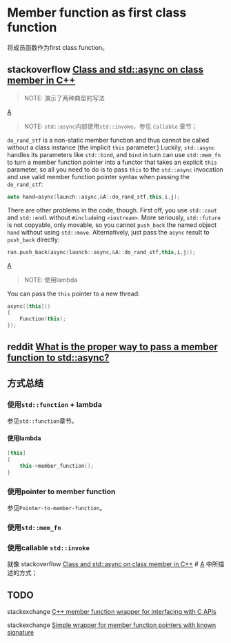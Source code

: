 # Member function as first class function

将成员函数作为first class function。



## stackoverflow [Class and std::async on class member in C++](https://stackoverflow.com/questions/11758414/class-and-stdasync-on-class-member-in-c)

> NOTE: 演示了两种典型的写法

[A](https://stackoverflow.com/a/11758662)

> NOTE: `std::async`内部使用`std::invoke`，参见 `Callable` 章节；

`do_rand_stf` is a non-static member function and thus cannot be called without a class instance (the implicit `this` parameter.) Luckily, `std::async` handles its parameters like `std::bind`, and `bind` in turn can use `std::mem_fn` to turn a member function pointer into a functor that takes an explicit `this` parameter, so all you need to do is to pass `this` to the `std::async` invocation and use valid member function pointer syntax when passing the `do_rand_stf`:

```cpp
auto hand=async(launch::async,&A::do_rand_stf,this,i,j);
```

There are other problems in the code, though. First off, you use `std::cout` and `std::endl` without `#include`ing `<iostream>`. More seriously, `std::future` is not copyable, only movable, so you cannot `push_back` the named object `hand` without using `std::move`. Alternatively, just pass the `async` result to `push_back` directly:

```cpp
ran.push_back(async(launch::async,&A::do_rand_stf,this,i,j));
```

[A](https://stackoverflow.com/a/42193934)

> NOTE: 使用lambda

You can pass the `this` pointer to a new thread:

```cpp
async([this]()
{
    Function(this);
});
```

## reddit [What is the proper way to pass a member function to std::async?](https://www.reddit.com/r/learnprogramming/comments/2gavlf/c11_what_is_the_proper_way_to_pass_a_member/)



## 方式总结

### 使用`std::function` + lambda

参见`std::function`章节。

#### 使用lambda

```C++
[this]
{
    this->member_function();
}
```



### 使用pointer to member function

参见`Pointer-to-member-function`。



### 使用`std::mem_fn`



### 使用callable `std::invoke`

就像 stackoverflow [Class and std::async on class member in C++](https://stackoverflow.com/questions/11758414/class-and-stdasync-on-class-member-in-c) # [A](https://stackoverflow.com/a/11758662) 中所描述的方式；



## TODO

stackexchange [C++ member function wrapper for interfacing with C APIs](https://codereview.stackexchange.com/questions/180221/c-member-function-wrapper-for-interfacing-with-c-apis)

stackexchange [Simple wrapper for member function pointers with known signature](https://codereview.stackexchange.com/questions/148824/simple-wrapper-for-member-function-pointers-with-known-signature)

